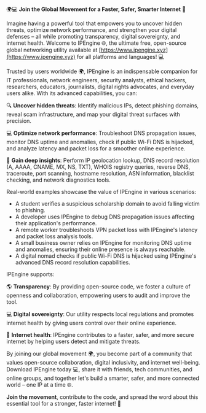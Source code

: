 🌍💻 **Join the Global Movement for a Faster, Safer, Smarter Internet** 🚀

Imagine having a powerful tool that empowers you to uncover hidden threats, optimize network performance, and strengthen your digital defenses – all while promoting transparency, digital sovereignty, and internet health. Welcome to IPEngine 🌐, the ultimate free, open-source global networking utility available at [https://www.ipengine.xyz](https://www.ipengine.xyz) for all platforms and languages! 💻

Trusted by users worldwide 🌍, IPEngine is an indispensable companion for IT professionals, network engineers, security analysts, ethical hackers, researchers, educators, journalists, digital rights advocates, and everyday users alike. With its advanced capabilities, you can:

🔍 **Uncover hidden threats**: Identify malicious IPs, detect phishing domains, reveal scam infrastructure, and map your digital threat surfaces with precision.

💻 **Optimize network performance**: Troubleshoot DNS propagation issues, monitor DNS uptime and anomalies, check if public Wi-Fi DNS is hijacked, and analyze latency and packet loss for a smoother online experience.

🔎 **Gain deep insights**: Perform IP geolocation lookup, DNS record resolution (A, AAAA, CNAME, MX, NS, TXT), WHOIS registry queries, reverse DNS, traceroute, port scanning, hostname resolution, ASN information, blacklist checking, and network diagnostics tools.

Real-world examples showcase the value of IPEngine in various scenarios:

* A student verifies a suspicious scholarship domain to avoid falling victim to phishing.
* A developer uses IPEngine to debug DNS propagation issues affecting their application's performance.
* A remote worker troubleshoots VPN packet loss with IPEngine's latency and packet loss analysis tools.
* A small business owner relies on IPEngine for monitoring DNS uptime and anomalies, ensuring their online presence is always reachable.
* A digital nomad checks if public Wi-Fi DNS is hijacked using IPEngine's advanced DNS record resolution capabilities.

IPEngine supports:

🌎 **Transparency**: By providing open-source code, we foster a culture of openness and collaboration, empowering users to audit and improve the tool.

💻 **Digital sovereignty**: Our utility respects local regulations and promotes internet health by giving users control over their online experience.

💸 **Internet health**: IPEngine contributes to a faster, safer, and more secure internet by helping users detect and mitigate threats.

By joining our global movement 🌍, you become part of a community that values open-source collaboration, digital inclusivity, and internet well-being. Download IPEngine today 💻, share it with friends, tech communities, and online groups, and together let's build a smarter, safer, and more connected world – one IP at a time 🌐.

**Join the movement**, contribute to the code, and spread the word about this essential tool for a stronger, faster internet! 🚀